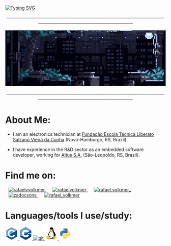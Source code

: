 <a href="https://git.io/typing-svg"><img src="https://readme-typing-svg.demolab.com?font=Fira+Code&weight=900&size=40&duration=1500&pause=1000&center=true&vCenter=true&multiline=true&width=1000&height=150&lines=%3E+Hello%2C+World!;%3E+I'm+Rafael+Volkmer." alt="Typing SVG" /></a>
<div align="center">
────────────────────────────────────────────────────────────────────────────────
</div>

![Alt Text](https://github.com/RafaelVVolkmer/RafaelVVolkmer/blob/main/Rain.gif)

<div align="center">
────────────────────────────────────────────────────────────────────────────────
</div>

# About Me:
  
- I am an electronics technician at [Fundação Escola Técnica Liberato Salzano Vieira da Cunha](https://www.liberato.com.br) (Novo-Hamburgo, RS, Brazil).

- I have experience in the R&D sector as an embedded software developer, working for [Altus S.A.](https://www.altus.com.br) (São-Leopoldo, RS, Brazil).

# Find me on:

  <a href="https://linkedin.com/in/rafaelvvolkmer" target="blank" style="margin: 0 10px;">
    <img src="https://raw.githubusercontent.com/rahuldkjain/github-profile-readme-generator/master/src/images/icons/Social/linked-in-alt.svg" alt="rafaelvvolkmer" height="30" width="40" />
  </a>
  <a href="https://kaggle.com/rafaelvolkmer" target="blank" style="margin: 0 10px;">
    <img src="https://raw.githubusercontent.com/rahuldkjain/github-profile-readme-generator/master/src/images/icons/Social/kaggle.svg" alt="rafaelvolkmer" height="30" width="40" />
  </a>
  <a href="https://instagram.com/rafael.volkmer_" target="blank" style="margin: 0 10px;">
    <img src="https://raw.githubusercontent.com/rahuldkjain/github-profile-readme-generator/master/src/images/icons/Social/instagram.svg" alt="rafael.volkmer_" height="30" width="40" />
  </a>
  <a href="https://www.youtube.com/@Zadocsons/videos" target="blank" style="margin: 0 10px;">
    <img src="https://raw.githubusercontent.com/rahuldkjain/github-profile-readme-generator/master/src/images/icons/Social/youtube.svg" alt="zadocsons" height="30" width="40" />
  </a>
  <a href="https://www.leetcode.com/rafael_volkmer" target="blank" style="margin: 0 10px;">
    <img src="https://raw.githubusercontent.com/rahuldkjain/github-profile-readme-generator/master/src/images/icons/Social/leet-code.svg" alt="rafael_volkmer" height="30" width="40" />
  </a>

# Languages/tools I use/study:

  <a href="https://www.cprogramming.com/" target="_blank" rel="noreferrer">
    <img src="https://raw.githubusercontent.com/devicons/devicon/master/icons/c/c-original.svg" alt="c" width="40" height="40"/>
  </a>
  <a href="https://www.w3schools.com/cpp/" target="_blank" rel="noreferrer">
    <img src="https://raw.githubusercontent.com/devicons/devicon/master/icons/cplusplus/cplusplus-original.svg" alt="cplusplus" width="40" height="40"/>
  </a>
  <a href="https://git-scm.com/" target="_blank" rel="noreferrer">
    <img src="https://www.vectorlogo.zone/logos/git-scm/git-scm-icon.svg" alt="git" width="40" height="40"/>
  </a>
  <a href="https://www.linux.org/" target="_blank" rel="noreferrer">
    <img src="https://raw.githubusercontent.com/devicons/devicon/master/icons/linux/linux-original.svg" alt="linux" width="40" height="40"/>
  </a>
  <a href="https://www.python.org" target="_blank" rel="noreferrer">
    <img src="https://raw.githubusercontent.com/devicons/devicon/master/icons/python/python-original.svg" alt="python" width="40" height="40"/>
  </a>


